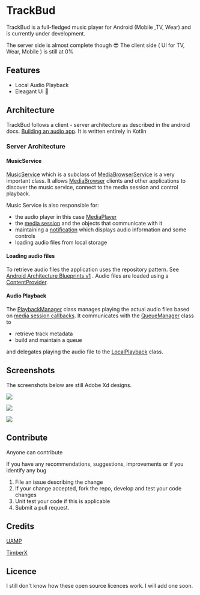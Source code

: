# TrackBud
TrackBud is a full-fledged music player for Android (Mobile ,TV, Wear) and is currently under development.

The server side is almost complete though 😎
The client side ( UI for TV, Wear, Mobile ) is still at 0%
## Features
* Local Audio Playback
* Eleagant UI 🤣

## Architecture
TrackBud follows a client - server architecture as described in the android docs. 
[Building an audio app](https://developer.android.com/guide/topics/media-apps/audio-app/building-an-audio-app). It is written entirely in Kotlin
### Server Architecture
#### MusicService
[MusicService](https://github.com/tendaimusakanye/TrackBud/blob/master/common/src/main/java/com/tendai/common/MusicService.kt)
which is a subclass of 
[MediaBrowserService](https://developer.android.com/guide/topics/media-apps/audio-app/building-a-mediabrowser-client.html)
is a very important
class. It allows
[MediaBrowser](https://developer.android.com/guide/topics/media-apps/audio-app/building-a-mediabrowser-client.html) 
clients and other applications to discover the music service, connect to the media session and control playback. 

Music Service is also responsible for:
* the audio player in this case [MediaPlayer](https://developer.android.com/guide/topics/media/mediaplayer)
* the [media session](https://developer.android.com/guide/topics/media-apps/working-with-a-media-session) and the objects that communicate with it
* maintaining a [notification](https://developer.android.com/guide/topics/ui/notifiers/notifications) which displays audio information and some controls
* loading audio files from local storage

#### Loading audio files
To retrieve audio files the application uses the repository pattern. See [Android Architecture Blueprints v1](https://github.com/android/architecture-samples/tree/todo-mvp-clean)
. Audio files are loaded using a [ContentProvider](https://developer.android.com/guide/topics/providers/content-provider-basics).

#### Audio Playback
The [PlaybackManager](https://github.com/tendaimusakanye/TrackBud/blob/master/common/src/main/java/com/tendai/common/playback/PlaybackManager.kt) class manages playing the actual audio files based on 
[media session callbacks](https://developer.android.com/guide/topics/media-apps/audio-app/mediasession-callbacks). 
It communicates with the [QueueManager](https://github.com/tendaimusakanye/TrackBud/blob/master/common/src/main/java/com/tendai/common/playback/QueueManager.kt) class to 
* retrieve track metadata
* build and maintain a queue 

and delegates playing the audio file to the [LocalPlayback](https://github.com/tendaimusakanye/TrackBud/blob/master/common/src/main/java/com/tendai/common/playback/LocalPlayback.kt) class.

## Screenshots
The screenshots below are still Adobe Xd designs.

![](https://db3pap007files.storage.live.com/y4mpGTWORFNu0GaK9rjdTomDbgHZPkzM1kv76YaHuU6pDAfYGD5SiAWTY0uN27sJi46OUXqkvFuPcMEUuiSJpuER0ChYsNKb1obE4AaBx6kt01xRqxWQKk9micBzEVqDtOIeiyiPiLPAVolqjUlosbwtX-_Oso7X2A_MnIiA5jMpjRTwo7T8rDvWIzo0ObaY9ff?width=310&height=547&cropmode=none)

![](https://db3pap007files.storage.live.com/y4mzv5x9QsBl6CfDCDZ6juiyLgIKMkmugRd_unnSWQsN66vyaFO6iCLOJQQWoL2dIPFq3sdNqUCVlwdz8aT5Ze-4si5Q5jkVsWajrwxBfQMuiwkcjazO99Xt9ogV7A98LVJMy392lue0UmF2BX7log3d5ubRNFHDVMPrcapOiGNQxVuyuDfWDImZ2R8rhYBweOO?width=313&height=546&cropmode=none)

![](https://db3pap007files.storage.live.com/y4mCchFc5MKZza6dq-06anM_rlJjt_FbLYYsdwxkKPQDnNBKiEgvxgw7z_XLswQpIdnBRpIWB1Nevyxo3DRZ2KWGCInBrPkqw1_7tZhy91tewuYuhnanb8GOtK-O84VZYGIbGxMFKCuMxGLq5J1NNX9L-yHkGAGspcVYH0UHr7ZsY-IARrn7MRGqkdZulVq4b8O?width=308&height=550&cropmode=none)
## Contribute
Anyone can contribute

If you have any recommendations, suggestions, improvements or if you identify any bug 
1. File an issue describing the change
2. If your change accepted, fork the repo, develop and test your code changes
3. Unit test your code if this is applicable
4. Submit a pull request. 

## Credits
[UAMP](https://github.com/android/uamp)

[TimberX](https://github.com/naman14/TimberX)

## Licence
I still don't know how these open source licences work. I will add one soon. 
